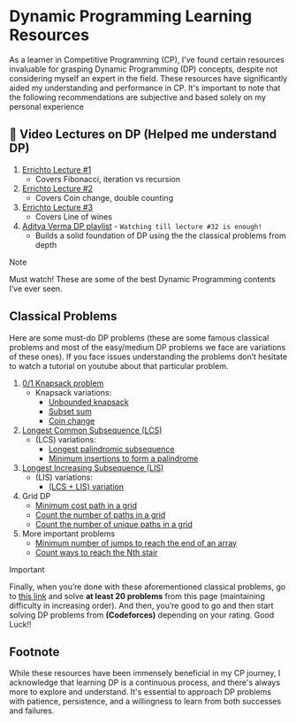 # Dynamic Programming Learning Resources

As a learner in Competitive Programming (CP), I've found certain resources invaluable for grasping Dynamic Programming (DP) concepts, despite not considering myself an expert in the field. These resources have significantly aided my understanding and performance in CP. It's important to note that the following recommendations are subjective and based solely on my personal experience

## 🔗 Video Lectures on DP (Helped me understand DP)

1. [Errichto Lecture #1](https://www.youtube.com/watch?v=YBSt1jYwVfU&t=21s)
      - Covers Fibonacci, iteration vs recursion
3. [Errichto Lecture #2](https://www.youtube.com/watch?v=1mtvm2ubHCY)
      - Covers Coin change, double counting 
5. [Errichto Lecture #3](https://www.youtube.com/watch?v=pwpOC1dph6U)
      - Covers Line of wines
7. [Aditya Verma DP playlist](https://www.youtube.com/watch?v=nqowUJzG-iM&list=PL_z_8CaSLPWekqhdCPmFohncHwz8TY2Go) - `Watching till lecture #32 is enough!`
      - Builds a solid foundation of DP using the the classical problems from depth 


> [!NOTE]
> Must watch! These are some of the best Dynamic Programming contents I’ve ever seen.

## Classical Problems

Here are some must-do DP problems (these are some famous classical problems and most of the easy/medium DP problems we face are variations of these ones). If you face issues understanding the problems don’t hesitate to watch a tutorial on youtube about that particular problem.

1. [0/1 Knapsack problem](https://www.geeksforgeeks.org/0-1-knapsack-problem-dp-10/)
   - Knapsack variations:
     - [Unbounded knapsack](https://www.geeksforgeeks.org/unbounded-knapsack-repetition-items-allowed/)
     - [Subset sum](https://www.geeksforgeeks.org/subset-sum-problem-dp-25/)
     - [Coin change](https://www.geeksforgeeks.org/coin-change-dp-7/)
2. [Longest Common Subsequence (LCS)](https://www.geeksforgeeks.org/longest-common-subsequence-dp-4/)
   - (LCS) variations:
     - [Longest palindromic subsequence](https://www.geeksforgeeks.org/dynamic-programming-set-12-longest-palindromic-subsequence/)
     - [Minimum insertions to form a palindrome](https://www.geeksforgeeks.org/minimum-insertions-to-form-a-palindrome-dp-28/)
3. [Longest Increasing Subsequence (LIS)](https://www.geeksforgeeks.org/longest-increasing-subsequence-dp-3/)
   - (LIS) variations:
     - [(LCS + LIS) variation](https://www.geeksforgeeks.org/longest-common-increasing-subsequence-lcs-lis/)
4. Grid DP
   - [Minimum cost path in a grid](https://www.geeksforgeeks.org/min-cost-path-dp-6/)
   - [Count the number of paths in a grid](https://www.geeksforgeeks.org/count-possible-paths-top-left-bottom-right-nxm-matrix/)
   - [Count the number of unique paths in a grid](https://www.geeksforgeeks.org/unique-paths-in-a-grid-with-obstacles/)
5. More important problems
   - [Minimum number of jumps to reach the end of an array](https://www.geeksforgeeks.org/minimum-number-of-jumps-to-reach-end-of-a-given-array/)
   - [Count ways to reach the Nth stair](https://www.geeksforgeeks.org/count-ways-reach-nth-stair-using-step-1-2-3/)

> [!IMPORTANT]
> Finally, when you’re done with these aforementioned classical problems, go to [this link](https://www.spoj.com/problems/tag/dynamic-programming) and solve **at least 20 problems** from this page (maintaining difficulty in increasing order). And then, you’re good to go and then start solving DP problems from **(Codeforces)** depending on your rating. Good Luck!!

## Footnote

While these resources have been immensely beneficial in my CP journey, I acknowledge that learning DP is a continuous process, and there's always more to explore and understand. It's essential to approach DP problems with patience, persistence, and a willingness to learn from both successes and failures.
